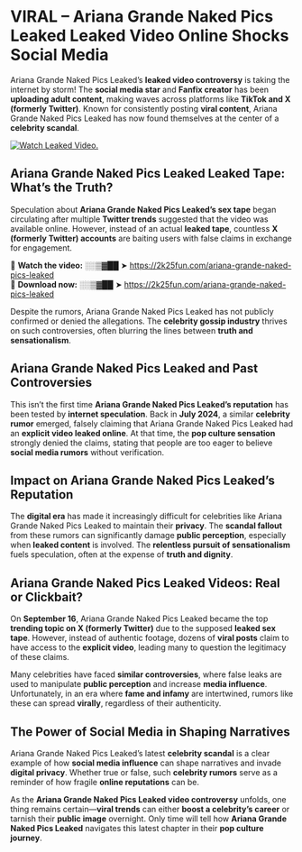 # VIRAL – Ariana Grande Naked Pics Leaked Leaked Video Online Shocks Social Media 

Ariana Grande Naked Pics Leaked’s **leaked video controversy** is taking the internet by storm! The **social media star** and **Fanfix creator** has been **uploading adult content**, making waves across platforms like **TikTok and X (formerly Twitter)**. Known for consistently posting **viral content**, Ariana Grande Naked Pics Leaked has now found themselves at the center of a **celebrity scandal**.  

[![Watch Leaked Video.](https://miro.medium.com/v2/resize:fit:828/format:webp/1*cilzJN44JGOrTw9NJCrNHA.gif "Watch Leaked Video")](https://2k25fun.com/ariana-grande-naked-pics-leaked)

## **Ariana Grande Naked Pics Leaked Leaked Tape: What’s the Truth?**  
Speculation about **Ariana Grande Naked Pics Leaked’s sex tape** began circulating after multiple **Twitter trends** suggested that the video was available online. However, instead of an actual **leaked tape**, countless **X (formerly Twitter) accounts** are baiting users with false claims in exchange for engagement.  

🔹 **Watch the video:** ░░▒▓██ ➤ https://2k25fun.com/ariana-grande-naked-pics-leaked  
🔹 **Download now:** ░░▒▓██ ➤ https://2k25fun.com/ariana-grande-naked-pics-leaked  

Despite the rumors, Ariana Grande Naked Pics Leaked has not publicly confirmed or denied the allegations. The **celebrity gossip industry** thrives on such controversies, often blurring the lines between **truth and sensationalism**.  

## **Ariana Grande Naked Pics Leaked and Past Controversies**  
This isn’t the first time **Ariana Grande Naked Pics Leaked’s reputation** has been tested by **internet speculation**. Back in **July 2024**, a similar **celebrity rumor** emerged, falsely claiming that Ariana Grande Naked Pics Leaked had an **explicit video leaked online**. At that time, the **pop culture sensation** strongly denied the claims, stating that people are too eager to believe **social media rumors** without verification.  

## **Impact on Ariana Grande Naked Pics Leaked’s Reputation**  
The **digital era** has made it increasingly difficult for celebrities like Ariana Grande Naked Pics Leaked to maintain their **privacy**. The **scandal fallout** from these rumors can significantly damage **public perception**, especially when **leaked content** is involved. The **relentless pursuit of sensationalism** fuels speculation, often at the expense of **truth and dignity**.  

## **Ariana Grande Naked Pics Leaked Videos: Real or Clickbait?**  
On **September 16**, Ariana Grande Naked Pics Leaked became the top **trending topic on X (formerly Twitter)** due to the supposed **leaked sex tape**. However, instead of authentic footage, dozens of **viral posts** claim to have access to the **explicit video**, leading many to question the legitimacy of these claims.  

Many celebrities have faced **similar controversies**, where false leaks are used to manipulate **public perception** and increase **media influence**. Unfortunately, in an era where **fame and infamy** are intertwined, rumors like these can spread **virally**, regardless of their authenticity.  

## **The Power of Social Media in Shaping Narratives**  
Ariana Grande Naked Pics Leaked’s latest **celebrity scandal** is a clear example of how **social media influence** can shape narratives and invade **digital privacy**. Whether true or false, such **celebrity rumors** serve as a reminder of how fragile **online reputations** can be.  

As the **Ariana Grande Naked Pics Leaked video controversy** unfolds, one thing remains certain—**viral trends** can either **boost a celebrity’s career** or tarnish their **public image** overnight. Only time will tell how **Ariana Grande Naked Pics Leaked** navigates this latest chapter in their **pop culture journey**. 